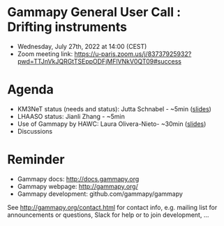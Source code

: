 # Gammapy General User Call : Drifting instruments

* Wednesday, July 27th, 2022 at 14:00 (CEST)
* Zoom meeting link: 
https://u-paris.zoom.us/j/83737925932?pwd=TTJnVkJQRGtTSEppODFjMFlVNkV0QT09#success

# Agenda

* KM3NeT status (needs and status): Jutta Schnabel - ~5min ([slides](KM3NeT_UseCases_JSchnabel.pdf))
* LHAASO status: Jianli Zhang - ~5min
* Use of Gammapy by HAWC: Laura Olivera-Nieto- ~30min ([slides](gammapy_user_call_270722.pdf)) 
* Discussions

# Reminder

* Gammapy docs: http://docs.gammapy.org
* Gammapy webpage: http://gammapy.org/
* Gammapy development: github.com/gammapy/gammapy

See http://gammapy.org/contact.html for contact info, e.g. mailing list
for announcements or questions, Slack for help or to join development, ...
